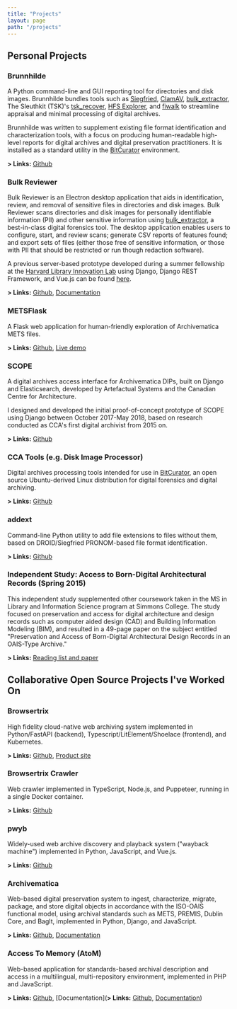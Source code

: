 ```yaml
---
title: "Projects"
layout: page
path: "/projects"
---
```


## Personal Projects

### Brunnhilde

A Python command-line and GUI reporting tool for directories and disk images. Brunnhilde bundles tools such as [Siegfried](https://www.itforarchivists.com/siegfried), [ClamAV](https://www.clamav.net/), [bulk_extractor](https://forensicswiki.org/wiki/Bulk_extractor), The Sleuthkit (TSK)'s [tsk\_recover](https://sleuthkit.org/sleuthkit/man/tsk_recover.html), [HFS Explorer](http://www.catacombae.org/hfsexplorer/), and [fiwalk](https://www.forensicswiki.org/wiki/Fiwalk) to streamline appraisal and minimal processing of digital archives.

Brunnhilde was written to supplement existing file format identification and characterization tools, with a focus on producing human-readable high-level reports for digital archives and digital preservation practitioners. It is installed as a standard utility in the [BitCurator](https://wiki.bitcurator.net/index.php?title=BitCurator_Environment) environment.

**> Links:** [Github](https://github.com/tw4l/brunnhilde)

### Bulk Reviewer

Bulk Reviewer is an Electron desktop application that aids in identification, review, and removal of sensitive files in directories and disk images. Bulk Reviewer scans directories and disk images for personally identifiable information (PII) and other sensitive information using [bulk_extractor](https://github.com/simsong/bulk_extractor), a best-in-class digital forensics tool. The desktop application enables users to configure, start, and review scans; generate CSV reports of features found; and export sets of files (either those free of sensitive information, or those with PII that should be restricted or run though redaction software).

A previous server-based prototype developed during a summer fellowship at the [Harvard Library Innovation Lab](https://lil.law.harvard.edu/) using Django, Django REST Framework, and Vue.js can be found [here](https://github.com/tw4l/bulk-reviewer).

**> Links:** [Github](https://github.com/bulk-reviewer/bulk-reviewer), [Documentation](https://bulk-reviewer.readthedocs.io/en/latest/)

### METSFlask

A Flask web application for human-friendly exploration of Archivematica METS files.

**> Links:** [Github](https://github.com/tw4l/metsflask), [Live demo](http://bitarchivist.pythonanywhere.com)

### SCOPE

A digital archives access interface for Archivematica DIPs, built on Django and Elasticsearch, developed by Artefactual Systems and the Canadian Centre for Architecture.

I designed and developed the initial proof-of-concept prototype of SCOPE using Django between October 2017-May 2018, based on research conducted as CCA's first digital archivist from 2015 on.

**> Links:** [Github](https://github.com/cca-public/scope)

### CCA Tools (e.g. Disk Image Processor)

Digital archives processing tools intended for use in [BitCurator](https://wiki.bitcurator.net/index.php?title=BitCurator_Environment), an open source Ubuntu-derived Linux distribution for digital forensics and digital archiving.

**> Links:** [Github](https://github.com/cca-public/cca-tools)

### addext

Command-line Python utility to add file extensions to files without them, based on DROID/Siegfried PRONOM-based file format identification.

**> Links:** [Github](https://github.com/tw4l/addext)

### Independent Study: Access to Born-Digital Architectural Records (Spring 2015)

This independent study supplemented other coursework taken in the MS in Library and Information Science program at Simmons College. The study focused on preservation and access for digital architecture and design records such as computer aided design (CAD) and Building Information Modeling (BIM), and resulted in a 49-page paper on the subject entitled "Preservation and Access of Born-Digital Architectural Design Records in an OAIS-Type Archive."

**> Links:** [Reading list and paper](/projects/independentstudy/)

## Collaborative Open Source Projects I've Worked On

### Browsertrix

High fidelity cloud-native web archiving system implemented in Python/FastAPI (backend), Typescript/LitElement/Shoelace (frontend), and Kubernetes.

**> Links:** [Github](https://github.com/webrecorder/browsertrix), [Product site](https://browsertrix.com)

### Browsertrix Crawler

Web crawler implemented in TypeScript, Node.js, and Puppeteer, running in a single Docker container.

**> Links:** [Github](https://github.com/webrecorder/browsertrix-crawler)

### pwyb

Widely-used web archive discovery and playback system ("wayback machine") implemented in Python, JavaScript, and Vue.js.

**> Links:** [Github](https://github.com/webrecorder/pywb)

### Archivematica

Web-based digital preservation system to ingest, characterize, migrate, package, and store digital objects in accordance with the ISO-OAIS functional model, using archival standards such as METS, PREMIS, Dublin Core, and BagIt, implemented in Python, Django, and JavaScript.

**> Links:** [Github](https://github.com/artefactual/archivematica), [Documentation](https://archivematica.org/en/)

### Access To Memory (AtoM)

Web-based application for standards-based archival description and access in a multilingual, multi-repository environment, implemented in PHP and JavaScript.

**> Links:** [Github](https://github.com/artefactual/atom), [Documentation](**> Links:** [Github](https://github.com/artefactual/archivematica), [Documentation](https://archivematica.org/en/))
